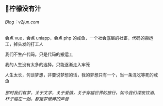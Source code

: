 ## 🍋柠檬没有汁

###### Blog：v2jun.com

会点 vue，会点 uniapp，会点 php 的咸鱼，一个社会底层的社畜，代码的搬运工，掉头发的打工人

我们不生产代码，只是代码的搬运工



我的人生没有太多的选择，只能逐渐走入牢笼

人生太长，何谈梦想，非要说梦想的话，我的梦想只有一个，当一条混吃等死的咸鱼

###### 那时我们有梦，关于文学，关于爱情，关于穿越世界的旅行，如今我们深夜饮酒，杯子碰在一起，都是梦破碎的声音
